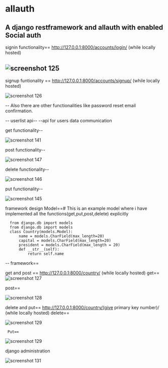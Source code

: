 # allauth
A django restframework and  allauth with enabled Social auth
--
signin functionality== http://127.0.0.1:8000/accounts/login/  (while locally hosted)

![screenshot 125](https://user-images.githubusercontent.com/22416933/38640765-cfcc8f1e-3df2-11e8-9c63-1584c4a76a85.png)
--
signup funtionality == http://127.0.0.1:8000/accounts/signup/ (while locally hosted)


![screenshot 126](https://user-images.githubusercontent.com/22416933/38640833-04496bfe-3df3-11e8-862e-49c3848d6ce5.png)

--
Also there are other functionalities like password reset email confirmation.

--
userlist api--
--api for users data communication


get functionality--

![screenshot 141](https://user-images.githubusercontent.com/22416933/38683941-3017eb18-3e8c-11e8-98cf-c1e6c897210c.png)


post functionality--

![screenshot 147](https://user-images.githubusercontent.com/22416933/38684268-ee4078da-3e8c-11e8-898b-f6009b5ba466.png)

delete functionality--

![screenshot 146](https://user-images.githubusercontent.com/22416933/38684130-a4db174a-3e8c-11e8-9d49-63d5d3836a8b.png)

put functionality--

![screenshot 145](https://user-images.githubusercontent.com/22416933/38684097-8f2c8c94-3e8c-11e8-8fcd-34bd0d785189.png)



framework design
  Model==# This is an example model where i have implemented all the functions(get,put,post,delete) explicitly
      
    
      from django.db import models
      from django.db import models
      class Country(models.Model):
          name = models.CharField(max_length=20)
          capital = models.CharField(max_length=20)
          president = models.CharField(max_length = 20)
          def __str__(self):
              return self.name
        
--
framework==

   get and post == http://127.0.0.1:8000/country/  (while locally hosted)
     get==
     ![screenshot 127](https://user-images.githubusercontent.com/22416933/38641212-202f6458-3df4-11e8-9eb7-04e87b359bbf.png)
     
     
   post==
     
     
   ![screenshot 128](https://user-images.githubusercontent.com/22416933/38641347-5dfd4002-3df4-11e8-84aa-3bfc64959323.png)

   delete and put== http://127.0.0.1:8000/country/(give primary key number)/  (while locally hosted)
     delete==
     
     
   ![screenshot 129](https://user-images.githubusercontent.com/22416933/38641405-8912f8fe-3df4-11e8-8f29-7450454de91a.png)
     
     Put==
     
     
   ![screenshot 129](https://user-images.githubusercontent.com/22416933/38641405-8912f8fe-3df4-11e8-8f29-7450454de91a.png)

django administration

![screenshot 131](https://user-images.githubusercontent.com/22416933/38641892-ec098486-3df5-11e8-9140-0fec792e528e.png)

    
